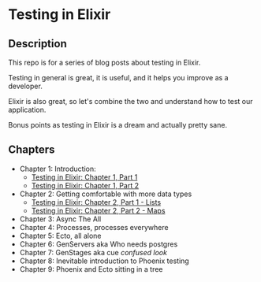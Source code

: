 # Testing in Elixir

## Description

This repo is for a series of blog posts about testing in Elixir.

Testing in general is great, it is useful, and it helps you improve as a developer.

Elixir is also great, so let's combine the two and understand how to test our application.

Bonus points as testing in Elixir is a dream and actually pretty sane.

## Chapters

* Chapter 1: Introduction:
    * [Testing in Elixir: Chapter 1, Part 1](https://medium.com/@hoodsuphopeshigh/testing-in-elixir-chapter-1-introduction-c263c31a3de8)
    * [Testing in Elixir: Chapter 1, Part 2](https://medium.com/@hoodsuphopeshigh/testing-in-elixir-chapter-1-introduction-e724a15d2f3)
* Chapter 2: Getting comfortable with more data types
    * [Testing in Elixir: Chapter 2, Part 1 - Lists](https://medium.com/@hoodsuphopeshigh/testing-in-elixir-chapter-2-getting-comfortable-with-more-data-types-8174cac7ca7f)
    * [Testing in Elixir: Chapter 2, Part 2 - Maps](https://medium.com/@hoodsuphopeshigh/testing-in-elixir-chapter-2-getting-comfortable-with-more-data-types-83fc2076f070)
* Chapter 3: Async The All
* Chapter 4: Processes, processes everywhere
* Chapter 5: Ecto, all alone
* Chapter 6: GenServers aka Who needs postgres
* Chapter 7: GenStages aka cue *confused look*
* Chapter 8: Inevitable introduction to Phoenix testing
* Chapter 9: Phoenix and Ecto sitting in a tree
